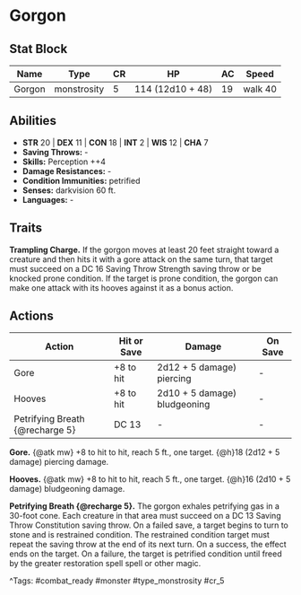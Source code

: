 # Gorgon

## Stat Block

| Name | Type | CR | HP | AC | Speed |
|------|------|----|----|----|-------|
| Gorgon | monstrosity | 5 | 114 (12d10 + 48) | 19 | walk 40 |

## Abilities

- **STR** 20 | **DEX** 11 | **CON** 18 | **INT** 2 | **WIS** 12 | **CHA** 7
- **Saving Throws:** -  
- **Skills:** Perception ++4  
- **Damage Resistances:** -  
- **Condition Immunities:** petrified  
- **Senses:** darkvision 60 ft.  
- **Languages:** -

## Traits

**Trampling Charge.** If the gorgon moves at least 20 feet straight toward a creature and then hits it with a gore attack on the same turn, that target must succeed on a DC 16 Saving Throw Strength saving throw or be knocked prone condition. If the target is prone condition, the gorgon can make one attack with its hooves against it as a bonus action.


## Actions

| Action | Hit or Save | Damage | On Save |
|--------|--------------|--------|----------|
| Gore | +8 to hit | 2d12 + 5 damage) piercing | - |
| Hooves | +8 to hit | 2d10 + 5 damage) bludgeoning | - |
| Petrifying Breath {@recharge 5} | DC 13 | - | - |

**Gore.** {@atk mw} +8 to hit to hit, reach 5 ft., one target. {@h}18 (2d12 + 5 damage) piercing damage.

**Hooves.** {@atk mw} +8 to hit to hit, reach 5 ft., one target. {@h}16 (2d10 + 5 damage) bludgeoning damage.

**Petrifying Breath {@recharge 5}.** The gorgon exhales petrifying gas in a 30-foot cone. Each creature in that area must succeed on a DC 13 Saving Throw Constitution saving throw. On a failed save, a target begins to turn to stone and is restrained condition. The restrained condition target must repeat the saving throw at the end of its next turn. On a success, the effect ends on the target. On a failure, the target is petrified condition until freed by the  greater restoration spell spell or other magic.


^Tags: #combat_ready #monster #type_monstrosity #cr_5